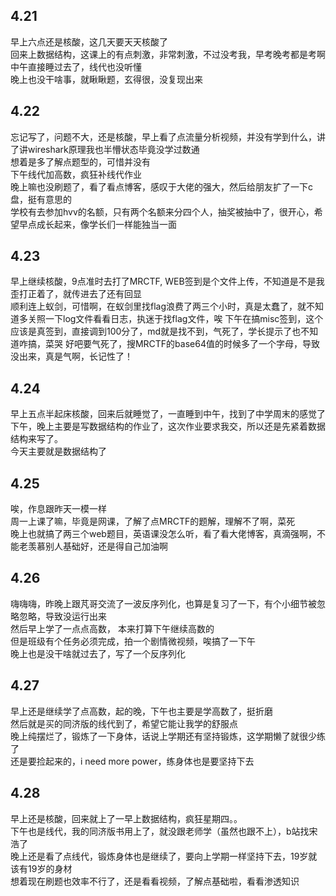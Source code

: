 ## 4.21
  早上六点还是核酸，这几天要天天核酸了    
  回来上数据结构，这课上的有点刺激，非常刺激，不过没考我，早考晚考都是考啊       
  中午直接睡过去了，线代也没听懂    
  晚上也没干啥事，就瞅瞅题，玄得很，没复现出来       
  
## 4.22
  忘记写了，问题不大，还是核酸，早上看了点流量分析视频，并没有学到什么，讲了讲wireshark原理我也半懵状态毕竟没学过数通      
  想着是多了解点题型的，可惜并没有      
  下午线代加高数，疯狂补线代作业    
  晚上嘛也没刷题了，看了看点博客，感叹于大佬的强大，然后给朋友扩了一下c盘，挺有意思的      
  学校有去参加hvv的名额，只有两个名额来分四个人，抽奖被抽中了，很开心，希望早点成长起来，像学长们一样能独当一面     
  
  
## 4.23
 早上继续核酸，9点准时去打了MRCTF, WEB签到是个文件上传，不知道是不是我歪打正着了，就传进去了还有回显  
顺利连上蚁剑，可惜啊，在蚁剑里找flag浪费了两三个小时，真是太蠢了，就不知道多关照一下log文件看看日志，执迷于找flag文件，唉 
  下午在搞misc签到，这个应该是真签到，直接调到100分了，md就是找不到，气死了，学长提示了也不知道咋搞，菜哭 
  好吧要气死了，搜MRCTF的base64值的时候多了一个字母，导致没出来，真是气啊，长记性了！    
  
## 4.24
  早上五点半起床核酸，回来后就睡觉了，一直睡到中午，找到了中学周末的感觉了            
  下午，晚上主要是写数据结构的作业了，这次作业要求我交，所以还是先紧着数据结构来写了。   
  今天主要就是数据结构了       
  
## 4.25
  唉，作息跟昨天一模一样        
  周一上课了嘛，毕竟是网课，了解了点MRCTF的题解，理解不了啊，菜死   
  晚上也就搞了两三个web题目，英语课没怎么听，看了看大佬博客，真滴强啊，不能老羡慕别人基础好，还是得自己加油啊   
  
## 4.26
  嗨嗨嗨，昨晚上跟芃哥交流了一波反序列化，也算是复习了一下，有个小细节被忽略忽略，导致没运行出来   
  然后早上学了一点点高数， 本来打算下午继续高数的  
  但是班级有个任务必须完成，拍一个剧情微视频，唉搞了一下午      
  晚上也是没干啥就过去了，写了一个反序列化         
  
## 4.27
  早上还是继续学了点高数，起的晚，下午也主要是学高数了，挺折磨    
  然后就是买的同济版的线代到了，希望它能让我学的舒服点     
  晚上纯摆烂了，锻炼了一下身体，话说上学期还有坚持锻炼，这学期懒了就很少练了   
  还是要捡起来的，i need more power，练身体也是要坚持下去       
  
  
## 4.28
  早上还是核酸，回来就上了一早上数据结构，疯狂星期四。。   
  下午也是线代，我的同济版书用上了，就没跟老师学（虽然也跟不上），b站找宋浩了    
  晚上还是看了点线代，锻炼身体也是继续了，要向上学期一样坚持下去，19岁就该有19岁的身材             
  想着现在刷题也效率不行了，还是看看视频，了解点基础啦，看看渗透知识     
  
